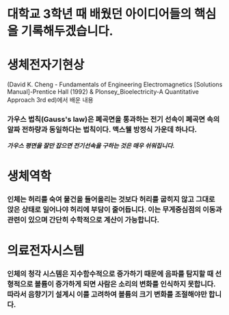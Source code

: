 # 대학교 3학년 때 배웠던 아이디어들의 핵심을 기록해두겠습니다.

# 생체전자기현상
(David K. Cheng - Fundamentals of Engineering Electromagnetics [Solutions Manual]-Prentice Hall (1992) & Plonsey_Bioelectricity-A Quantitative Approach 3rd ed)에서 배운 내용
### 가우스 법칙(Gauss's law)은 폐곡면을 통과하는 전기 선속이 폐곡면 속의 알짜 전하량과 동일하다는 법칙이다. 맥스웰 방정식 가운데 하나다.

***가우스 평면을 잘만 잡으면 전기선속을 구하는 것은 매우 쉬워집니다.***

# 생체역학
### 인체는 허리를 숙여 물건을 들어올리는 것보다 허리를 굽히지 않고 그대로 앉은 상태로 일어나야 허리에 부담이 줄어듭니다. 이는 무게중심점의 이동과 관련이 있으며 간단히 수학적으로 계산이 가능합니다.

# 의료전자시스템
### 인체의 청각 시스템은 지수함수적으로 증가하기 때문에 음파를 탐지할 때 선형적으로 볼륨이 증가하게 되면 사람은 소리의 변화를 인식하지 못합니다. 따라서 음향기기 설계시 이를 고려하여 볼륨의 크기 변화를 조절해야만 합니다.
